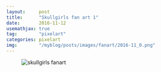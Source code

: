 ```yaml
---
layout:     post
title:      "Skullgirls fan art 1"
date:       2016-11-12
usemathjax: true
tag:        "pixelart"
categories: pixelart
img:        "/myblog/posts/images/fanart/2016-11_0.png"
---
```


<figure>
    <img class="art" src="{{ site.image_location }}/fanart/2016-11_0.png" alt="skullgirls fanart"/>
</figure>